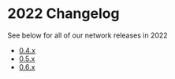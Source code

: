 # 2022 Changelog

See below for all of our network releases in 2022

- [0.4.x](v0.4.x.md)
- [0.5.x](v0.5.x.md)
- [0.6.x](v0.6.x.md)
